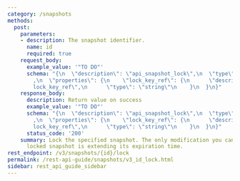```yaml
---
category: /snapshots
methods:
  post:
    parameters:
    - description: The snapshot identifier.
      name: id
      required: true
    request_body:
      example_value: '"TO DO"'
      schema: "{\n  \"description\": \"api_snapshot_lock\",\n  \"type\": \"object\"\
        ,\n  \"properties\": {\n    \"lock_key_ref\": {\n      \"description\": \"\
        lock_key_ref\",\n      \"type\": \"string\"\n    }\n  }\n}"
    response_body:
      description: Return value on success
      example_value: '"TO DO"'
      schema: "{\n  \"description\": \"api_snapshot_lock\",\n  \"type\": \"object\"\
        ,\n  \"properties\": {\n    \"lock_key_ref\": {\n      \"description\": \"\
        lock_key_ref\",\n      \"type\": \"string\"\n    }\n  }\n}"
      status_code: '200'
    summary: Lock the specified snapshot. The only modification you can make to a
      locked snapshot is extending its expiration time.
rest_endpoint: /v3/snapshots/{id}/lock
permalink: /rest-api-guide/snapshots/v3_id_lock.html
sidebar: rest_api_guide_sidebar
---
```

